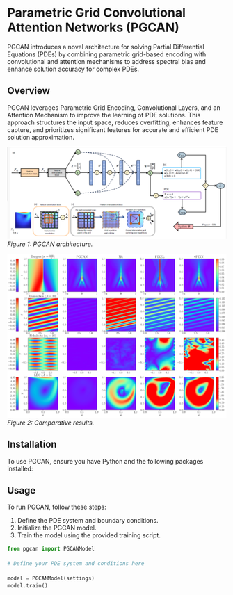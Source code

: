 # Parametric Grid Convolutional Attention Networks (PGCAN)

PGCAN introduces a novel architecture for solving Partial Differential Equations (PDEs) by combining parametric grid-based encoding with convolutional and attention mechanisms to address spectral bias and enhance solution accuracy for complex PDEs.

## Overview

PGCAN leverages Parametric Grid Encoding, Convolutional Layers, and an Attention Mechanism to improve the learning of PDE solutions. This approach structures the input space, reduces overfitting, enhances feature capture, and prioritizes significant features for accurate and efficient PDE solution approximation.

![PGCAN Architecture](figures/figure1.png)
_Figure 1: PGCAN architecture._

![Solution Comparison](figures/sol.png)
_Figure 2: Comparative results._



## Installation

To use PGCAN, ensure you have Python and the following packages installed:



## Usage

To run PGCAN, follow these steps:

1. Define the PDE system and boundary conditions.
2. Initialize the PGCAN model.
3. Train the model using the provided training script.

```python
from pgcan import PGCANModel

# Define your PDE system and conditions here

model = PGCANModel(settings)
model.train()




